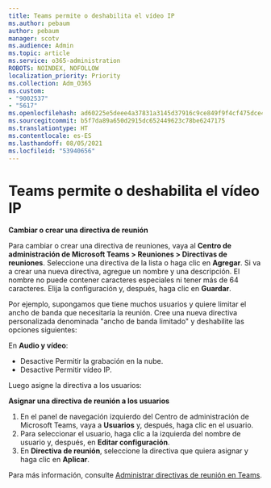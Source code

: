 ```yaml
---
title: Teams permite o deshabilita el vídeo IP
ms.author: pebaum
author: pebaum
manager: scotv
ms.audience: Admin
ms.topic: article
ms.service: o365-administration
ROBOTS: NOINDEX, NOFOLLOW
localization_priority: Priority
ms.collection: Adm_O365
ms.custom:
- "9002537"
- "5617"
ms.openlocfilehash: ad60225e5deee4a37831a3145d37916c9ce849f9f4cf475dce4c9a6210f83af9
ms.sourcegitcommit: b5f7da89a650d2915dc652449623c78be6247175
ms.translationtype: HT
ms.contentlocale: es-ES
ms.lasthandoff: 08/05/2021
ms.locfileid: "53940656"
---
```

# <a name="teams-allow-or-disable-ip-video"></a>Teams permite o deshabilita el vídeo IP

**Cambiar o crear una directiva de reunión**

Para cambiar o crear una directiva de reuniones, vaya al **Centro de administración de Microsoft Teams > Reuniones > Directivas de reuniones**. Seleccione una directiva de la lista o haga clic en **Agregar**. Si va a crear una nueva directiva, agregue un nombre y una descripción. El nombre no puede contener caracteres especiales ni tener más de 64 caracteres. Elija la configuración y, después, haga clic en **Guardar**.

Por ejemplo, supongamos que tiene muchos usuarios y quiere limitar el ancho de banda que necesitaría la reunión. Cree una nueva directiva personalizada denominada "ancho de banda limitado" y deshabilite las opciones siguientes:

En **Audio y vídeo**:

- Desactive Permitir la grabación en la nube.
- Desactive Permitir vídeo IP.

Luego asigne la directiva a los usuarios:

**Asignar una directiva de reunión a los usuarios**

1. En el panel de navegación izquierdo del Centro de administración de Microsoft Teams, vaya a **Usuarios** y, después, haga clic en el usuario.
2. Para seleccionar el usuario, haga clic a la izquierda del nombre de usuario y, después, en **Editar configuración**.
3. En **Directiva de reunión**, seleccione la directiva que quiera asignar y haga clic en **Aplicar**.

Para más información, consulte [Administrar directivas de reunión en Teams](https://docs.microsoft.com/microsoftteams/meeting-policies-in-teams).
